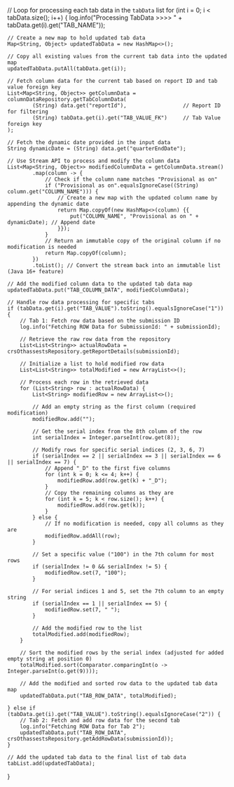 // Loop for processing each tab data in the `tabData` list
for (int i = 0; i < tabData.size(); i++) {
    log.info("Processing TabData >>>> " + tabData.get(i).get("TAB_NAME"));

    // Create a new map to hold updated tab data
    Map<String, Object> updatedTabData = new HashMap<>();

    // Copy all existing values from the current tab data into the updated map
    updatedTabData.putAll(tabData.get(i));

    // Fetch column data for the current tab based on report ID and tab value foreign key
    List<Map<String, Object>> getColumnData = columnDataRepository.getTabColumnData(
            (String) data.get("reportId"),                  // Report ID for filtering
            (String) tabData.get(i).get("TAB_VALUE_FK")     // Tab Value foreign key
    );

    // Fetch the dynamic date provided in the input data
    String dynamicDate = (String) data.get("quarterEndDate");

    // Use Stream API to process and modify the column data
    List<Map<String, Object>> modifiedColumnData = getColumnData.stream()
            .map(column -> {
                // Check if the column name matches "Provisional as on"
                if ("Provisional as on".equalsIgnoreCase((String) column.get("COLUMN_NAME"))) {
                    // Create a new map with the updated column name by appending the dynamic date
                    return Map.copyOf(new HashMap<>(column) {{
                        put("COLUMN_NAME", "Provisional as on " + dynamicDate); // Append date
                    }});
                }
                // Return an immutable copy of the original column if no modification is needed
                return Map.copyOf(column);
            })
            .toList(); // Convert the stream back into an immutable list (Java 16+ feature)

    // Add the modified column data to the updated tab data map
    updatedTabData.put("TAB_COLUMN_DATA", modifiedColumnData);

    // Handle row data processing for specific tabs
    if (tabData.get(i).get("TAB_VALUE").toString().equalsIgnoreCase("1")) {
        // Tab 1: Fetch row data based on the submission ID
        log.info("Fetching ROW Data for SubmissionId: " + submissionId);

        // Retrieve the raw row data from the repository
        List<List<String>> actualRowData = crsOthassestsRepository.getReportDetails(submissionId);

        // Initialize a list to hold modified row data
        List<List<String>> totalModified = new ArrayList<>();

        // Process each row in the retrieved data
        for (List<String> row : actualRowData) {
            List<String> modifiedRow = new ArrayList<>();

            // Add an empty string as the first column (required modification)
            modifiedRow.add("");

            // Get the serial index from the 8th column of the row
            int serialIndex = Integer.parseInt(row.get(8));

            // Modify rows for specific serial indices (2, 3, 6, 7)
            if (serialIndex == 2 || serialIndex == 3 || serialIndex == 6 || serialIndex == 7) {
                // Append "_D" to the first five columns
                for (int k = 0; k <= 4; k++) {
                    modifiedRow.add(row.get(k) + "_D");
                }
                // Copy the remaining columns as they are
                for (int k = 5; k < row.size(); k++) {
                    modifiedRow.add(row.get(k));
                }
            } else {
                // If no modification is needed, copy all columns as they are
                modifiedRow.addAll(row);
            }

            // Set a specific value ("100") in the 7th column for most rows
            if (serialIndex != 0 && serialIndex != 5) {
                modifiedRow.set(7, "100");
            }

            // For serial indices 1 and 5, set the 7th column to an empty string
            if (serialIndex == 1 || serialIndex == 5) {
                modifiedRow.set(7, " ");
            }

            // Add the modified row to the list
            totalModified.add(modifiedRow);
        }

        // Sort the modified rows by the serial index (adjusted for added empty string at position 0)
        totalModified.sort(Comparator.comparingInt(o -> Integer.parseInt(o.get(9))));

        // Add the modified and sorted row data to the updated tab data map
        updatedTabData.put("TAB_ROW_DATA", totalModified);

    } else if (tabData.get(i).get("TAB_VALUE").toString().equalsIgnoreCase("2")) {
        // Tab 2: Fetch and add row data for the second tab
        log.info("Fetching ROW Data for Tab 2");
        updatedTabData.put("TAB_ROW_DATA", crsOthassestsRepository.getAddRowData(submissionId));
    }

    // Add the updated tab data to the final list of tab data
    tabList.add(updatedTabData);
}